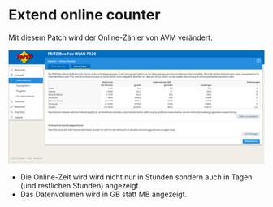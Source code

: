 # Extend online counter
Mit diesem Patch wird der Online-Zähler von AVM verändert.<br>
<br>
<a href='../../docs/screenshots/000-OTH_MODIFY_COUNTER.png'><img src='../../docs/screenshots/999-OTH_MODIFY_COUNTER.png'></a>
<br>

 * Die Online-Zeit wird wird nicht nur in Stunden sondern auch in Tagen (und restlichen Stunden) angezeigt.
 * Das Datenvolumen wird in GB statt MB angezeigt.

